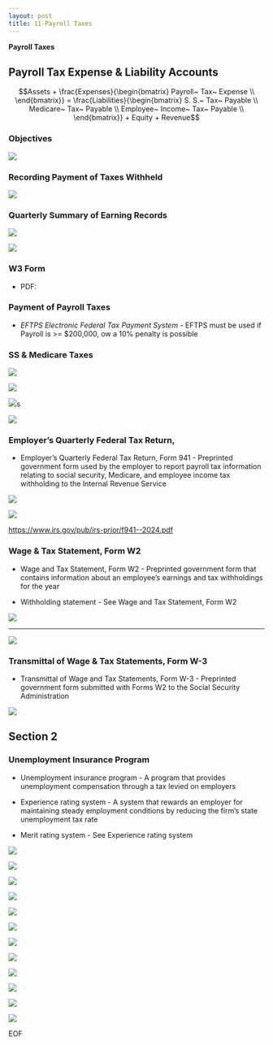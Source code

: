 ```yaml
---
layout: post
title: 11-Payroll Taxes
--- 
```



**Payroll Taxes**

## Payroll Tax Expense & Liability Accounts

$$Assets + \frac{Expenses}{\begin{bmatrix}
Payroll~ Tax~ Expense \\
\end{bmatrix}} = \frac{Liabilities}{\begin{bmatrix}
S. S.~ Tax~ Payable \\
Medicare~ Tax~ Payable \\
Employee~ Income~ Tax~ Payable \\
\end{bmatrix}} + Equity + Revenue$$



### Objectives

![](/assets/mc-graw-accounting-course/chap11.payroll.taxes/1.objectives.png)


### Recording Payment of Taxes Withheld

![](/assets/mc-graw-accounting-course/chap11.payroll.taxes/6.ledger.4.ss.medicare.tax.png)

### Quarterly Summary of Earning Records

![](/assets/mc-graw-accounting-course/chap11.payroll.taxes/7.ledger.example.taxes.payable.png)


![](/assets/mc-graw-accounting-course/chap11.payroll.taxes/8.earning.records.png)


### W3 Form

- PDF: [](https://www.irs.gov/pub/irs-pdf/iw2w3.pdf)


### Payment of Payroll Taxes

- *EFTPS Electronic Federal Tax Payment System* - EFTPS must be used if Payroll is >= $200,000, ow a 10% penalty is possible

<!--
![](/assets/mc-graw-accounting-course/chap11.payroll.taxes/2.aca.provisions.png)
-->

### SS & Medicare Taxes

![](/assets/mc-graw-accounting-course/chap11.payroll.taxes/ss.medicare.payin.png)

![](/assets/mc-graw-accounting-course/chap11.payroll.taxes/3.calculating.tax.liability.png)

![](/assets/mc-graw-accounting-course/chap11.payroll.taxes/4.tax.liability.png)s

![](/assets/mc-graw-accounting-course/chap11.payroll.taxes/5.tax.accts.dr.cr.png)





### Employer’s Quarterly Federal Tax Return, 

- Employer’s Quarterly Federal Tax Return, Form 941 - Preprinted government form used by the employer to report payroll tax information relating to social security, Medicare, and employee income tax withholding to the Internal Revenue Service


![](/assets/mc-graw-accounting-course/chap11.payroll.taxes/9.company.wide.tax.and.pay.schedule.png)

![](/assets/mc-graw-accounting-course/chap11.payroll.taxes/10.when.to.file.png)

https://www.irs.gov/pub/irs-prior/f941--2024.pdf


### Wage & Tax Statement, Form W2

- Wage and Tax Statement, Form W2 - Preprinted government form that contains information about an employee’s earnings and tax withholdings for the year

- Withholding statement - See Wage and Tax Statement, Form W2

![](/assets/mc-graw-accounting-course/chap11.payroll.taxes/w2.copies.made.png)

---

![](/assets/mc-graw-accounting-course/chap11.payroll.taxes/11.quarters.png)


### Transmittal of Wage & Tax Statements, Form W-3

- Transmittal of Wage and Tax Statements, Form W-3 - Preprinted government form submitted with Forms W2 to the Social Security Administration


![](/assets/mc-graw-accounting-course/chap11.payroll.taxes/12.w2.form.requirements.png)


## Section 2


### Unemployment Insurance Program

- Unemployment insurance program - A program that provides unemployment compensation through a tax levied on employers

- Experience rating system - A system that rewards an employer for maintaining steady employment conditions by reducing the firm’s state unemployment tax rate


- Merit rating system - See Experience rating system

![](/assets/mc-graw-accounting-course/chap11.payroll.taxes/computing.unemployment.taxes.png)

![](/assets/mc-graw-accounting-course/chap11.payroll.taxes/reporting.quarter.unemployment.taxes.png)


![](/assets/mc-graw-accounting-course/chap11.payroll.taxes/futa3.png)

![](/assets/mc-graw-accounting-course/chap11.payroll.taxes/Screenshot%20from%202024-04-22%2017-05-35.png)

![](/assets/mc-graw-accounting-course/chap11.payroll.taxes/Screenshot%20from%202024-04-22%2017-09-02.png)

![](/assets/mc-graw-accounting-course/chap11.payroll.taxes/Screenshot%20from%202024-04-22%2017-12-54.png)


![](/assets/mc-graw-accounting-course/chap11.payroll.taxes/Screenshot%20from%202024-04-22%2017-15-58.png)

![](/assets/mc-graw-accounting-course/chap11.payroll.taxes/Screenshot%20from%202024-04-22%2017-16-40.png)

![](/assets/mc-graw-accounting-course/chap11.payroll.taxes/Screenshot%20from%202024-04-22%2017-17-41.png)

![](/assets/mc-graw-accounting-course/chap11.payroll.taxes/tax.table.png)




![](/assets/mc-graw-accounting-course/chap11.payroll.taxes/13.w2.info.png)

![](/assets/mc-graw-accounting-course/chap11.payroll.taxes/14.w3.info.png)




<!--

---

# NOT NEEDED

### Questions

![](/assets/mc-graw-accounting-course/chap11.payroll.taxes/chap11.section1.q.png)

---

### Terms

![](/assets/mc-graw-accounting-course/chap11.payroll.taxes/terms1.png)


- Experience rating system: Adjusts insurance premiums based on a company's past history of claims (fewer claims = lower premiums).

- Merit rating system: Rewards individual employees with lower insurance premiums based on their safety record or performance.

- Transmittal of Wage and Tax Statements, Form W3: An employer's form used to send copies of Form W2 (Wage and Tax Statement) to the Social Security Administration.

- Unemployment insurance program: Government-funded program that provides temporary financial assistance to qualified workers who lose their jobs through no fault of their own.

- Wage and Tax Statement, Form W2: An annual form employers send to employees summarizing their wages, taxes withheld, and other earnings information for tax filing purposes.

- Withholding statement: A document showing the amount of tax withheld from an employee's paycheck throughout the year (often synonymous with Form W2).

- Back period: Refers to a previous pay period or tax year for which tax filings or payments were missed or need to be adjusted.

-->

EOF